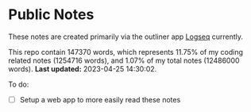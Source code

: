 # Public Notes

These notes are created primarily via the outliner app [Logseq](https://github.com/logseq/logseq) currently.

This repo contain 147370 words, which represents 11.75% of my coding related notes (1254716 words), and 1.07% of my total notes (12486000 words). **Last updated:** 2023-04-25 14:30:02. 

To do:

- [ ] Setup a web app to more easily read these notes
